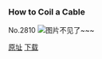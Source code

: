 ### How to Coil a Cable
No.2810
![图片不见了~~~](https://imgs.xkcd.com/comics/how_to_coil_a_cable.png)

[原址](https://xkcd.com//2810) [下载](https://imgs.xkcd.com/comics/how_to_coil_a_cable.png)

